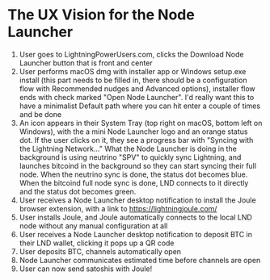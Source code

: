 # The UX Vision for the Node Launcher

1. User goes to LightningPowerUsers.com, clicks the Download Node Launcher 
button that is front and center
2. User performs macOS dmg with installer app or Windows setup.exe install 
(this part needs to be filled in, there should be a configuration flow with 
Recommended nudges and Advanced options), installer flow ends with check marked 
"Open Node Launcher". I'd really want this to have a minimalist Default path 
where you can hit enter a couple of times and be done
3. An icon appears in their System Tray (top right on macOS, bottom left on 
Windows), with the a mini Node Launcher logo and an orange status dot. If the 
user clicks on it, they see a progress bar with "Syncing with the Lightning 
Network..." What the Node Launcher is doing in the background is using neutrino 
"SPV" to quickly sync Lightning, and launches bitcoind in the background so 
they can start syncing their full node. When the neutrino sync is done, the 
status dot becomes blue. When the bitcoind full node sync is done, LND connects 
to it directly and the status dot becomes green.
4. User receives a Node Launcher desktop notification to install the Joule 
browser extension, with a link to https://lightningjoule.com/
5. User installs Joule, and Joule automatically connects to the local LND node 
without any manual configuration at all
6. User receives a Node Launcher desktop notification to deposit BTC in their 
LND wallet, clicking it pops up a QR code  
7. User deposits BTC, channels automatically open
8. Node Launcher communicates estimated time before channels are open
9. User can now send satoshis with Joule!